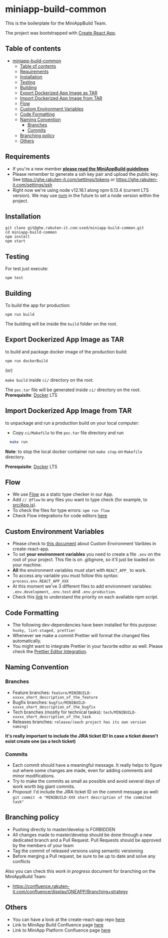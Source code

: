 # miniapp-build-common

This is the boilerplate for the MiniAppBuild Team.

The project was bootstrapped with [Create React App](https://github.com/facebook/create-react-app).

## Table of contents

- [miniapp-build-common](#miniapp-build-common)
  - [Table of contents](#table-of-contents)
  - [Requirements](#requirements)
  - [Installation](#installation)
  - [Testing](#testing)
  - [Building](#building)
  - [Export Dockerized App Image as TAR](#export-dockerized-app-image-as-tar)
  - [Import Dockerized App Image from TAR](#import-dockerized-app-image-from-tar)
  - [Flow](#flow)
  - [Custom Environment Variables](#custom-environment-variables)
  - [Code Formatting](#code-formatting)
  - [Naming Convention](#naming-convention)
    - [Branches](#branches)
    - [Commits](#commits)
  - [Branching policy](#branching-policy)
  - [Others](#others)

## Requirements

- If you're a new member **[please read the MiniAppBuild guidelines](https://confluence.rakuten-it.com/confluence/display/ONEAPP/MAB+-+On-boarding+Guide+for+Engineers)**
- Please remember to generate a ssh key pair and upload the public key.
  See https://ghe.rakuten-it.com/settings/tokens or https://ghe.rakuten-it.com/settings/ssh
- Right now we're using node v12.16.1 along npm 6.13.4 (current LTS version). We may use [nvm](https://github.com/nvm-sh/nvm) in the future to set a node version within the project.

## Installation

```
git clone git@ghe.rakuten-it.com:ssed/miniapp-build-common.git
cd miniapp-build-common
npm install
npm start
```

## Testing

For test just execute:

`npm test`

## Building

To build the app for production:

`npm run build`

The building will be inside the `build` folder on the root.<br />

## Export Dockerized App Image as TAR

to build and package docker image of the production build:

`npm run dockerBuild`

(or)

`make build` inside `ci/` directory on the root.

The `poc.tar` file will be generated inside `ci/` directory on the root.<br/>
**Prerequisite**: [Docker](https://docs.docker.com/) LTS

## Import Dockerized App Image from TAR

to unpackage and run a production build on your local computer:

- Copy `ci/Makefile` to the `poc.tar` file directory and run

```bash
  make run
```

**Note**: to stop the local docker container run `make stop` on `Makefile` directory.

**Prerequisite**: [Docker](https://docs.docker.com/) LTS

## Flow

- We use [Flow](https://flow.org/) as a static type checker in our App.<br/>
- Add `// @flow` to any files you want to type check (for example, to [src/App.js](src/App.js)).<br/>
- To check the files for type errors: `npm run flow`
- Check Flow integrations for code editors [here](https://flow.org/en/docs/editors/)

## Custom Environment Variables

- Please check to [this document](https://create-react-app.dev/docs/adding-custom-environment-variables/) about Custom Environment Varibles in create-react-app.
- To set **your environment variables** you need to create a file `.env` on the root of your project. This file is on .gitignore, so it'll just be loaded on your machine.
- **All** the environment variables must start with `REACT_APP_` to work.
- To access any variable you must follow this syntax: `process.env.REACT_APP_XXX`
- At this moment we've 3 different files to add environment variables: `.env.development`, `.env.test` and `.env.production`.
- Check this [link](https://create-react-app.dev/docs/adding-custom-environment-variables/#what-other-env-files-can-be-used) to understand the priority on each available npm script.

## Code Formatting

- The following dev-dependencies have been installed for this purpose: `husky, lint-staged, prettier`
- Whenever we make a commit Prettier will format the changed files automatically.
- You might want to integrate Prettier in your favorite editor as well. Please check the [Prettier Editor Integration](https://prettier.io/docs/en/editors.html).

## Naming Convention

### Branches

- Feature branches: `feature/MINIBUILD-xxxxx_short_description_of_the_feature`
- Bugfix branches: `bugfix/MINIBUILD-xxxxx_short_description_of_the_bugfix`
- Tech branches (mostly for technical tasks): `tech/MINIBUILD-xxxxx_short_description_of_the_task`
- Releases branches: `release/(each project has its own version naming)`

**It's really important to include the JIRA ticket ID! In case a ticket doesn't exist create one (as a tech ticket)**

### Commits

- Each commit should have a meaningful message. It really helps to figure out where some changes are made, even for adding comments and minor modifications.
- Try to make the commits as small as possible and avoid several days of work worth big giant commits.
- _Proposal_: I'd include the JIRA ticket ID on the commit message as well: `git commit -m "MINIBUILD-XXX short description of the commited task"`

## Branching policy

- Pushing directly to master/develop is FORBIDDEN
- All changes made to master/develop should be done through a new dedicated branch and a Pull Request. Pull Requests should be approved by the members of your team
- Tag the commit of released versions using semantic versioning
- Before merging a Pull request, be sure to be up to date and solve any conflicts

Also you can check this _work in progress_ document for branching on the MiniAppBuild Team:

- https://confluence.rakuten-it.com/confluence/display/ONEAPP/Branching+strategy

## Others

- You can have a look at the create-react-app repo [here](https://github.com/facebook/create-react-app)
- Link to MiniApp Build Confluence page [here](https://confluence.rakuten-it.com/confluence/display/ONEAPP/Mini+App+Build)
- Link to MiniApp Platform Confluence page [here](https://confluence.rakuten-it.com/confluence/display/ONEAPP/Mini+App+Platform)
